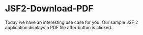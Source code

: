 JSF2-Download-PDF
=================

Today we have an interesting use case for you. Our sample JSF 2 application displays a PDF file after button is clicked.
